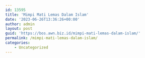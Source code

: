 ```yaml
---
id: 13595
title: 'Mimpi Mati Lemas Dalam Islam'
date: '2023-06-26T13:36:26+00:00'
author: admin
layout: post
guid: 'https://bos.awn.biz.id/mimpi-mati-lemas-dalam-islam/'
permalink: /mimpi-mati-lemas-dalam-islam/
categories:
    - Uncategorized
---
```


